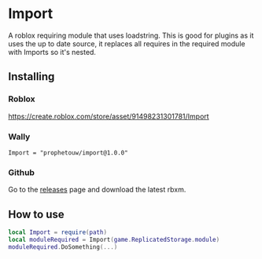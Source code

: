 # Import
A roblox requiring module that uses loadstring. This is good for plugins as it uses the up to date source, it replaces all requires in the required module with Imports so it's nested.
## Installing
### Roblox
https://create.roblox.com/store/asset/91498231301781/Import
### Wally
```
Import = "prophetouw/import@1.0.0"
```
### Github
Go to the [releases](https://github.com/ProphetOuw/Import/releases/tag/v1) page and download the latest rbxm.
## How to use
```lua
local Import = require(path)
local moduleRequired = Import(game.ReplicatedStorage.module)
moduleRequired.DoSomething(...)
```
